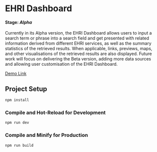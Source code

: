 # EHRI Dashboard
#### Stage: *Alpha*

Currently in its Alpha version, the EHRI Dashboard allows users to input a search term or phrase into a search field and get presented with related information derived from different EHRI services, as well as the summary statistics of the retrieved results. When applicable, links, previews, maps, and other visualisations of the retrieved results are also displayed. Future work will focus on delivering the Beta version, adding more data sources and allowing user customisation of the EHRI Dashboard.

[Demo Link](https://brilliant-pithivier-8698e1.netlify.app/)

## Project Setup

```sh
npm install
```

### Compile and Hot-Reload for Development

```sh
npm run dev
```

### Compile and Minify for Production

```sh
npm run build
```
